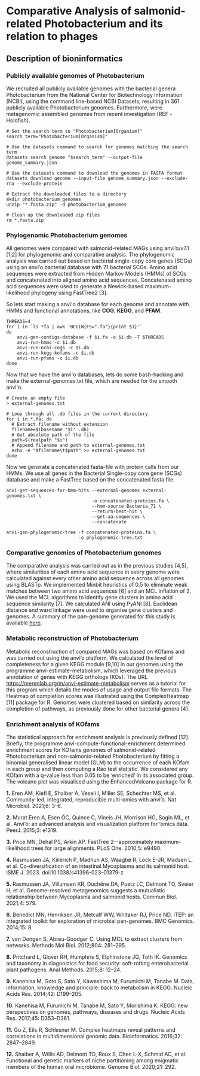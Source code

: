 # Comparative Analysis of salmonid-related Photobacterium and its relation to phages

## Description of bioninformatics

### Publicly available genomes of Photobacterium
We recruited all publicly available genomes with the bacterial genera Photobacterium from the National Center for Biotechnology Information (NCBI), using the command line-based NCBI Datasets, resulting in 361 publicly available Photobacterium genomes. Furthermore, were metagenomic assembled genomes from recent investigation (REF -Holofish).

```{bash}
# Set the search term to "Photobacterium[Organism]"
search_term="Photobacterium[Organism]"

# Use the datasets command to search for genomes matching the search term
datasets search genome "$search_term" --output-file genome_summary.json

# Use the datasets command to download the genomes in FASTA format
datasets download genome --input-file genome_summary.json --exclude-rna --exclude-protein

# Extract the downloaded files to a directory
mkdir photobacterium_genomes
unzip "*.fasta.zip" -d photobacterium_genomes

# Clean up the downloaded zip files
rm *.fasta.zip
```

### Phylogenomic Photobacterium genomes
All genomes were compared with salmonid-related MAGs using anvi’o/v7.1 [1,2] for phylogenomic and comparative analysis. The phylogenomic analysis was carried out based on bacterial single-copy core genes (SCGs) using an anvi’o bacterial database with 71 bacterial SCGs. Amino acid sequences were extracted from Hidden Markov Models (HMMs) of SCGs and concatenated into aligned amino acid sequences. Concatenated amino acid sequences were used to generate a Newick-based maximum-likelihood phylogeny using FastTree2 [3].

So lets start making a anvi'o database for each genome and annotate with HMMs and functional annotations, like **COG**, **KEGG**, and **PFAM**.

```{bash}
THREADS=4
for i in `ls *fa | awk 'BEGIN{FS=".fa"}{print $1}'`
do
    anvi-gen-contigs-database -f $i.fa -o $i.db -T $THREADS
    anvi-run-hmms -c $i.db
    anvi-run-ncbi-cogs -c $i.db
    anvi-run-kegg-kofams -c $i.db
    anvi-run-pfams -c $i.db
done
```
Now that we have the anvi'o databases, lets do some bash-hacking and make the external-genomes.txt file, which are needed for the smooth anvi'o.

```{bash}
# Create an empty file
> external-genomes.txt

# Loop through all .db files in the current directory
for i in *.fa; do
  # Extract filename without extension
  filename=$(basename "$i" .db)
  # Get absolute path of the file
  path=$(realpath "$i")
  # Append filename and path to external-genomes.txt
  echo -e "$filename\t$path" >> external-genomes.txt
done
```

Now we generate a concatenated fasta-file with protein calls from our HMMs. We use all genes in the Bacterial Single-copy core gene (SCGs) database and make a FastTree based on the concatenated fasta file.

```{bash}
anvi-get-sequences-for-hmm-hits --external-genomes external-genomes.txt \
                                -o concatenated-proteins.fa \
                                --hmm-source Bacteria_71 \
                                --return-best-hit \
                                --get-aa-sequences \
                                --concatenate

anvi-gen-phylogenomic-tree -f concatenated-proteins.fa \
                           -o phylogenomic-tree.txt                                
```     




### Comparative genomics of Photobacterium genomes
The comparative analysis was carried out as in the previous studies [4,5], where similarities of each amino acid sequence in every genome were calculated against every other amino acid sequence across all genomes using BLASTp. We implemented Minbit heuristics of 0.5 to eliminate weak matches between two amino acid sequences [6] and an MCL inflation of 2. We used the MCL algorithms to identify gene clusters in amino acid sequence similarity [7]. We calculated ANI using PyANI [8]. Euclidean distance and ward linkage were used to organise gene clusters and genomes. A summary of the pan-genome generated for this study is available [here]().

### Metabolic reconstruction of Photobacterium
Metabolic reconstruction of compared MAGs was based on KOfams and was carried out using the anvi’o platform. We calculated the level of completeness for a given KEGG module [9,10] in our genomes using the programme anvi-estimate-metabolism, which leveraged the previous annotation of genes with KEGG orthologs (KOs). The URL https://merenlab.org/m/anvi-estimate-metabolism serves as a tutorial for this program which details the modes of usage and output file formats. The Heatmap of completion scores was illustrated using the ComplexHeatmap [11] package for R. Genomes were clustered based on similarity across the completion of pathways, as previously done for other bacterial genera [4].

### Enrichment analysis of KOfams 
The statistical approach for enrichment analysis is previously defined [12]. Briefly, the programme anvi-compute-functional-enrichment determined enrichment scores for KOfams genomes of salmonid-related Photobacterium and non-salmonid-related Photobacterium by fitting a binomial generalised linear model (GLM) to the occurrence of each KOfam in each group and then computing a Rao test statistic. We considered any KOfam with a q-value less than 0.05 to be ‘enriched’ in its associated group. The volcano plot was visualised using the EnhancedVolcano package for R.

**1.** 	Eren AM, Kiefl E, Shaiber A, Veseli I, Miller SE, Schechter MS, et al. Community-led, integrated, reproducible multi-omics with anvi’o. Nat Microbiol. 2021;6: 3–6.

**2.** 	Murat Eren A, Esen ÖC, Quince C, Vineis JH, Morrison HG, Sogin ML, et al. Anvi’o: an advanced analysis and visualization platform for ‘omics data. PeerJ. 2015;3: e1319.

**3.** 	Price MN, Dehal PS, Arkin AP. FastTree 2--approximately maximum-likelihood trees for large alignments. PLoS One. 2010;5: e9490.

**4.** 	Rasmussen JA, Kiilerich P, Madhun AS, Waagbø R, Lock E-JR, Madsen L, et al. Co-diversification of an intestinal Mycoplasma and its salmonid host. ISME J. 2023. doi:10.1038/s41396-023-01379-z

**5.**  Rasmussen JA, Villumsen KR, Duchêne DA, Puetz LC, Delmont TO, Sveier H, et al. Genome-resolved metagenomics suggests a mutualistic relationship between Mycoplasma and salmonid hosts. Commun Biol. 2021;4: 579.

**6.** 	Benedict MN, Henriksen JR, Metcalf WW, Whitaker RJ, Price ND. ITEP: an integrated toolkit for exploration of microbial pan-genomes. BMC Genomics. 2014;15: 8.

**7.** 	van Dongen S, Abreu-Goodger C. Using MCL to extract clusters from networks. Methods Mol Biol. 2012;804: 281–295.

**8.** 	Pritchard L, Glover RH, Humphris S, Elphinstone JG, Toth IK. Genomics and taxonomy in diagnostics for food security: soft-rotting enterobacterial plant pathogens. Anal Methods. 2015;8: 12–24.

**9.** 	Kanehisa M, Goto S, Sato Y, Kawashima M, Furumichi M, Tanabe M. Data, information, knowledge and principle: back to metabolism in KEGG. Nucleic Acids Res. 2014;42: D199–205.

**10.** 	Kanehisa M, Furumichi M, Tanabe M, Sato Y, Morishima K. KEGG: new perspectives on genomes, pathways, diseases and drugs. Nucleic Acids Res. 2017;45: D353–D361.

**11.** 	Gu Z, Eils R, Schlesner M. Complex heatmaps reveal patterns and correlations in multidimensional genomic data. Bioinformatics. 2016;32: 2847–2849.

**12.** 	Shaiber A, Willis AD, Delmont TO, Roux S, Chen L-X, Schmid AC, et al. Functional and genetic markers of niche partitioning among enigmatic members of the human oral microbiome. Genome Biol. 2020;21: 292.